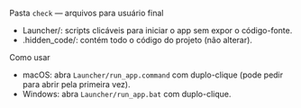 Pasta `check` — arquivos para usuário final

- Launcher/: scripts clicáveis para iniciar o app sem expor o código-fonte.
- .hidden_code/: contém todo o código do projeto (não alterar).

Como usar
- macOS: abra `Launcher/run_app.command` com duplo-clique (pode pedir para abrir pela primeira vez).
- Windows: abra `Launcher/run_app.bat` com duplo-clique.


